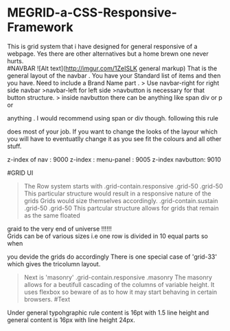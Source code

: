 # MEGRID-a-CSS-Responsive-Framework
This is grid system that i have designed for general responsive of a webpage. Yes there are other alternatives but a home brewn one never hurts.  
#NAVBAR
	![Alt text](http://imgur.com/1ZeISLK general markup)
That is the general layout of the navbar . You have your Standard list of 
items and then you have. Need to include a Brand Name part . 
	> Use navbar-right for right side navbar
	>navbar-left for left side
	>navbutton is necessary for that button structure.
	> inside navbutton there can be anything like span div or p or 

anything . I would recommend using span or div though. following this rule 

does most of your job.
If you want to change the looks of the layour which you will have to 
eventuatlly change it as you see fit the colours and all other stuff.

z-index of nav : 9000
z-index : menu-panel : 9005
z-index navbutton: 9010


#GRID UI

 >The Row system starts with 
	.grid-contain.responsive
		.grid-50
		.grid-50
  This particular structure would result in a responsive nature of the grids
  Grids would size themselves accordingly.
	.grid-contain.sustain
		.grid-50
		.grid-50
 This partcular structure allows for grids that remain as the same floated 

graid to the very end of universe !!!!!! 	
 Grids can be of various sizes i.e one row is divided in 10 equal parts so when 

you devide the grids do accordingly
 There is one special case of 'grid-33' which gives the tricolumn layout.

>Next is 'masonry'
	.grid-contain.responsive .masonry
	The masonry allows for a beutifull cascading of the columns of variable height.
	It uses flexbox so beware of as to how it may start behaving in certain browsers.
#Text

   Under general typohgraphic rule content is 16pt with 1.5 line 
   height and general content is 16px with line height 24px.	
